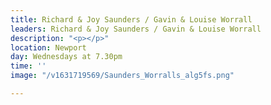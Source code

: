 ```yaml
---
title: Richard & Joy Saunders / Gavin & Louise Worrall
leaders: Richard & Joy Saunders / Gavin & Louise Worrall
description: "<p></p>"
location: Newport
day: Wednesdays at 7.30pm
time: ''
image: "/v1631719569/Saunders_Worralls_alg5fs.png"

---
```

